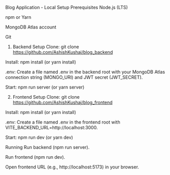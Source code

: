 Blog Application - Local Setup
Prerequisites
Node.js (LTS)

npm or Yarn

MongoDB Atlas account

Git

1. Backend Setup
Clone: git clone https://github.com/AshishKushaj/blog_backend

Install: npm install (or yarn install)

.env: Create a file named .env in the backend root with your MongoDB Atlas connection string (MONGO_URI) and JWT secret (JWT_SECRET).

Start: npm run server (or yarn server)

2. Frontend Setup
Clone: git clone https://github.com/AshishKushaj/blog_frontend

Install: npm install (or yarn install)

.env: Create a file named .env in the frontend root with VITE_BACKEND_URL=http://localhost:3000.

Start: npm run dev (or yarn dev)

Running
Run backend (npm run server).

Run frontend (npm run dev).

Open frontend URL (e.g., http://localhost:5173) in your browser.

